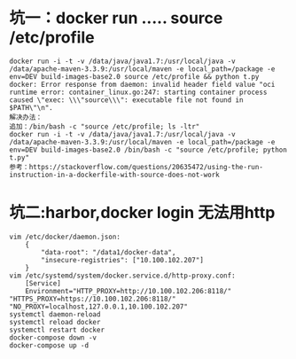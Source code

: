 


# 坑一：docker run ..... source /etc/profile
    docker run -i -t -v /data/java/java1.7:/usr/local/java -v /data/apache-maven-3.3.9:/usr/local/maven -e local_path=/package -e env=DEV build-images-base2.0 source /etc/profile && python t.py
    docker: Error response from daemon: invalid header field value "oci runtime error: container_linux.go:247: starting container process caused \"exec: \\\"source\\\": executable file not found in $PATH\"\n".
    解决办法：
    追加：/bin/bash -c "source /etc/profile; ls -ltr"
    docker run -i -t -v /data/java/java1.7:/usr/local/java -v /data/apache-maven-3.3.9:/usr/local/maven -e local_path=/package -e env=DEV build-images-base2.0 /bin/bash -c "source /etc/profile; python t.py"
    参考：https://stackoverflow.com/questions/20635472/using-the-run-instruction-in-a-dockerfile-with-source-does-not-work
    
# 坑二:harbor,docker login 无法用http
    vim /etc/docker/daemon.json:
        {
            "data-root": "/data1/docker-data",
            "insecure-registries": ["10.100.102.207"]
        }
    vim /etc/systemd/system/docker.service.d/http-proxy.conf:
        [Service]
        Environment="HTTP_PROXY=http://10.100.102.206:8118/" "HTTPS_PROXY=https://10.100.102.206:8118/" "NO_PROXY=localhost,127.0.0.1,10.100.102.207"
    systemctl daemon-reload
    systemctl reload docker
    systemctl restart docker
    docker-compose down -v
    docker-compose up -d
    
    
    
    
    
    
    
    
    
    
